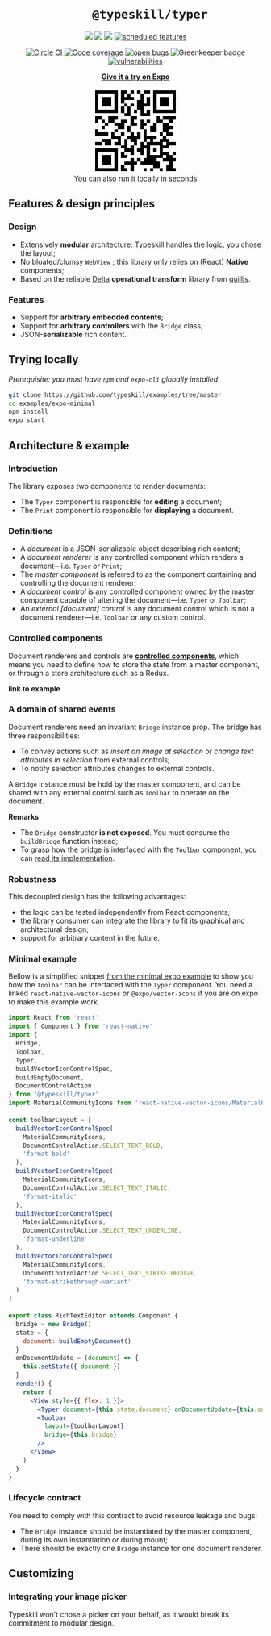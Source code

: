 <h1 align="center">
<code>
    @typeskill/typer
</code>
</h1>

<p align="center">
    <a href="https://www.npmjs.com/package/@typeskill/typer" alt="Npm Version">
        <img src="https://img.shields.io/npm/v/@typeskill/typer.svg" /></a>
    <img src="https://img.shields.io/badge/platforms-android%20|%20ios%20|%20windows-lightgrey.svg" />
    <img src="https://img.shields.io/npm/l/@typeskill/typer.svg"/>
    <a href="https://github.com/typeskill/typeskill/issues?q=is%3Aissue+is%3Aopen+label%3A%22scheduled+feature%22" >
        <img src="https://img.shields.io/github/issues-raw/typeskill/typeskill/scheduled%20feature.svg?label=scheduled%20feature&colorB=125bba" alt="scheduled features" />
    </a>
</p>
<p align="center">
    <a href="https://circleci.com/gh/typeskill/typeskill">
        <img src="https://circleci.com/gh/typeskill/typeskill.svg?style=shield" alt="Circle CI" />
    </a>
    <a href="https://codecov.io/gh/typeskill/typeskill">
        <img src="https://codecov.io/gh/typeskill/typeskill/branch/master/graph/badge.svg" alt="Code coverage">
    </a>
    <a href="https://github.com/typeskill/typeskill/issues?q=is%3Aissue+is%3Aopen+label%3Abug">
        <img src="https://img.shields.io/github/issues-raw/typeskill/typeskill/bug.svg?label=open%20bugs" alt="open bugs">
    </a>
    <img alt="Greenkeeper badge" src="https://badges.greenkeeper.io/typeskill/typeskill.svg">
    <a href="https://snyk.io/test/github/typeskill/typeskill">
      <img alt="vulnerabilities" src="https://snyk.io/test/github/typeskill/typeskill/badge.svg">
    </a>
</p>

<p align="center">
    <a href="https://expo.io/@jsamr/typeskill">
        <strong>Give it a try on Expo</strong>
    </a>
    <br/><br/>
    <a href="https://expo.io/@jsamr/typeskill">
        <img src="images/qr.png" alt="Expo QR code">
    </a>
    <br/>
    <a href="#trying-locally">You can also run it locally in seconds</a>

</p>

## Features & design principles

### Design

- Extensively **modular** architecture: Typeskill handles the logic, you chose the layout;
- No bloated/clumsy `WebView` ; this library only relies on (React) **Native** components;
- Based on the reliable [Delta](https://github.com/quilljs/delta) **operational transform** library from [quilljs](https://github.com/quilljs).

### Features

- Support for **arbitrary embedded contents**;
- Support for **arbitrary controllers** with the `Bridge` class;
- JSON-**serializable** rich content.

<a name="trying-locally" />

## Trying locally

*Prerequisite: you must have `npm` and `expo-cli` globally installed*

``` bash
git clone https://github.com/typeskill/examples/tree/master
cd examples/expo-minimal
npm install
expo start
```

## Architecture & example

### Introduction

The library exposes two components to render documents:

- The `Typer` component is responsible for **editing** a document;
- The `Print` component is responsible for **displaying** a document.

### Definitions

- A *document* is a JSON-serializable object describing rich content;
- A *document renderer* is any controlled component which renders a document—i.e. `Typer` or `Print`;
- The *master component* is referred to as the component containing and controlling the document renderer;
- A *document control* is any controlled component owned by the master component capable of altering the document—i.e. `Typer` or `Toolbar`;
- An *external [document] control* is any document control which is not a document renderer—i.e. `Toolbar` or any custom control.

### Controlled components

Document renderers and controls are **[controlled components](https://reactjs.org/docs/forms.html#controlled-components)**, which means you need to define how to store the state from a master component, or through a store architecture such as a Redux.

**link to example**

### A domain of shared events

Document renderers need an invariant `Bridge` instance prop.
The bridge has three responsibilities:

- To convey actions such as *insert an image at selection* or *change text attributes in selection* from external controls;
- To notify selection attributes changes to external controls.

A `Bridge` instance must be hold by the master component, and can be shared with any external control such as `Toolbar` to operate on the document.

**Remarks**

- The `Bridge` constructor **is not exposed**. You must consume the `buildBridge` function instead;
- To grasp how the bridge is interfaced with the `Toolbar` component, you can [read its implementation](src/components/Toolbar.tsx).

### Robustness

This decoupled design has the following advantages:

- the logic can be tested independently from React components;
- the library consumer can integrate the library to fit its graphical and architectural design;
- support for arbitrary content in the future.

### Minimal example

Bellow is a simplified snippet [from the minimal expo example](https://github.com/typeskill/examples/tree/master/expo-minimal) to show you how the `Toolbar` can be interfaced with the `Typer` component.
You need a linked `react-native-vector-icons` or `@expo/vector-icons` if you are on expo to make this example work.

``` jsx
import React from 'react'
import { Component } from 'react-native'
import {
  Bridge,
  Toolbar,
  Typer,
  buildVectorIconControlSpec,
  buildEmptyDocument,
  DocumentControlAction
} from '@typeskill/typer'
import MaterialCommunityIcons from 'react-native-vector-icons/MaterialCommunityIcons'

const toolbarLayout = [
  buildVectorIconControlSpec(
    MaterialCommunityIcons,
    DocumentControlAction.SELECT_TEXT_BOLD,
    'format-bold'
  ),
  buildVectorIconControlSpec(
    MaterialCommunityIcons,
    DocumentControlAction.SELECT_TEXT_ITALIC,
    'format-italic'
  ),
  buildVectorIconControlSpec(
    MaterialCommunityIcons,
    DocumentControlAction.SELECT_TEXT_UNDERLINE,
    'format-underline'
  ),
  buildVectorIconControlSpec(
    MaterialCommunityIcons,
    DocumentControlAction.SELECT_TEXT_STRIKETHROUGH,
    'format-strikethrough-variant'
  )
]

export class RichTextEditor extends Component {
  bridge = new Bridge()
  state = {
    document: buildEmptyDocument()
  }
  onDocumentUpdate = (document) => {
    this.setState({ document })
  }
  render() {
    return (
      <View style={{ flex: 1 }}>
        <Typer document={this.state.document} onDocumentUpdate={this.onDocumentUpdate} bridge={this.bridge} />
        <Toolbar
          layout={toolbarLayout}
          bridge={this.bridge}
        />
      </View>
    )
  }
}
```

### Lifecycle contract

You need to comply with this contract to avoid resource leakage and bugs:

- The `Bridge` instance should be instantiated by the master component, during its own instantiation or during mount;
- There should be exactly one `Bridge` instance for one document renderer.

## Customizing

### Integrating your image picker

Typeskill won't chose a picker on your behalf, as it would break its commitment to modular design.
